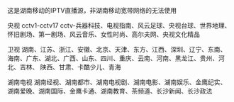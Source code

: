 这是湖南移动的IPTV直播源，非湖南移动宽带网络的无法使用

央视
cctv1-cctv17
cctv-兵器科技、电视指南、风云足球、央视台球、世界地理、怀旧剧场、第一剧场、风云音乐、女性时尚、高尔夫网、央视文化精品

卫视
湖南、江苏、浙江、安徽、北京、天津、东方、江西、深圳、辽宁、东南、海南、广东、湖北、广西、山东、四川、重庆、云南、河南、黑龙江、贵州、河北、吉林、
陕西、甘肃、卡酷少儿、青海

湖南电视
湖南经视、湖南都市、湖南电视剧、湖南电影、湖南娱乐、金鹰纪实、湖南爱晚、湖南国际、金鹰卡通、湖南教育、茶频道、长沙新闻、长沙政法
